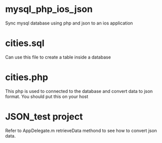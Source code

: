 mysql_php_ios_json
==================

Sync mysql database using php and json to an ios application

cities.sql
==================

Can use this file to create a table inside a database

cities.php
==================
This php is used to connected to the database and convert data to json format. You should put this on your
host

JSON_test project
==================
Refer to AppDelegate.m retrieveData methond to see how to convert json data. 
